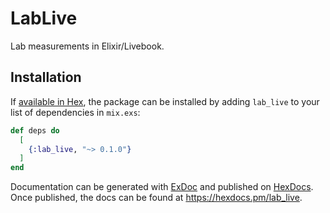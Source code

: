 # LabLive

Lab measurements in Elixir/Livebook.

## Installation

If [available in Hex](https://hex.pm/docs/publish), the package can be installed
by adding `lab_live` to your list of dependencies in `mix.exs`:

```elixir
def deps do
  [
    {:lab_live, "~> 0.1.0"}
  ]
end
```

Documentation can be generated with [ExDoc](https://github.com/elixir-lang/ex_doc)
and published on [HexDocs](https://hexdocs.pm). Once published, the docs can
be found at <https://hexdocs.pm/lab_live>.


